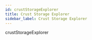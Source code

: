 ```yaml
---
id: crustStorageExplorer
title: Crust Storage Explorer
sidebar_label: Crust Storage Explorer
---
```


crustStorageExplorer